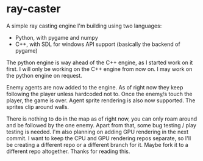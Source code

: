 # ray-caster
A simple ray casting engine I'm building using two languages:
* Python, with pygame and numpy
* C++, with SDL for windows API support (basically the backend of pygame)

The python engine is way ahead of the C++ engine, as I started work on it first.
I will only be working on the C++ engine from now on. I may work on the python engine on request.

Enemy agents are now added to the engine. As of right now they keep following the player unless hardcoded not to.
Once the enemy/s touch the player, the game is over.
Agent sprite rendering is also now supported. The sprites clip around walls.

There is nothing to do in the map as of right now, you can only roam around and be followed by the one enemy.
Apart from that, some bug testing / play testing is needed.
I'm also planning on adding GPU rendering in the next commit. I want to keep the CPU and GPU rendering repos 
separate, so I'll be creating a different repo or a different branch for it. Maybe fork it to a different repo altogether.
Thanks for reading this.
